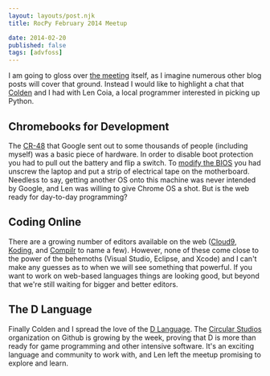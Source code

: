 ```yaml
---
layout: layouts/post.njk
title: RocPy February 2014 Meetup

date: 2014-02-20
published: false
tags: [advfoss]
---
```


I am going to gloss over [the meeting](http://www.meetup.com/Rochester-Python-Meetup/events/164013472/) itself, as I imagine numerous other blog posts will cover that ground. Instead I would like to highlight a chat that [Colden](http://coldencullen.com) and I had with Len Coia, a local programmer interested in picking up Python.

## Chromebooks for Development

The [CR-48](http://en.wikipedia.org/wiki/Chromebook#Cr-48) that Google sent out to some thousands of people (including myself) was a basic piece of hardware. In order to disable boot protection you had to pull out the battery and flip a switch. To [modify the BIOS](http://cr-48.wikispaces.com/Open+the+Cr-48) you had unscrew the laptop and put a strip of electrical tape on the motherboard. Needless to say, getting another OS onto this machine was never intended by Google, and Len was willing to give Chrome OS a shot. But is the web ready for day-to-day programming?

## Coding Online

There are a growing number of editors available on the web ([Cloud9](https://c9.io/), [Koding](https://koding.com/), and [Compilr](https://compilr.com/) to name a few). However, none of these come close to the power of the behemoths (Visual Studio, Eclipse, and Xcode) and I can't make any guesses as to when we will see something that powerful. If you want to work on web-based languages things are looking good, but beyond that we're still waiting for bigger and better editors.

## The D Language

Finally Colden and I spread the love of the [D Language](http://dlang.org/). The [Circular Studios](https://github.com/Circular-Studios) organization on Github is growing by the week, proving that D is more than ready for game programming and other intensive software. It's an exciting language and community to work with, and Len left the meetup promising to explore and learn.
